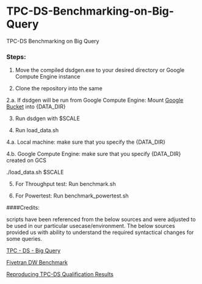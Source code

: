 # TPC-DS-Benchmarking-on-Big-Query
TPC-DS Benchmarking on Big Query 

### Steps: 

1. Move the compiled dsdgen.exe to your desired directory or Google Compute Engine instance

2. Clone the repository into the same 

2.a. If dsdgen will be run from Google Compute Engine: Mount [Google Bucket](https://cloud.google.com/storage/docs/gcs-fuse) into {DATA_DIR}

3. Run dsdgen with $SCALE 

4. Run load_data.sh

4.a. Local machine: make sure that you specify the {DATA_DIR}

4.b. Google Compute Engine: make sure that you specify {DATA_DIR} created on GCS

./load_data.sh $SCALE 

5. For Throughput test: Run benchmark.sh  

6. For Powertest: Run benchmark_powertest.sh

####Credits: 

scripts have been referenced from the below sources and were adjusted to be used in our particular usecase/environment. 
The below sources provided us with ability to understand the required syntactical changes for some queries. 

[TPC - DS - Big Query](https://github.com/snithish/tpc-ds_big-query)

[Fivetran DW Benchmark](https://github.com/fivetran/benchmark)

[Reproducing TPC-DS Qualification Results](https://github.com/cwida/tpcds-result-reproduction)








